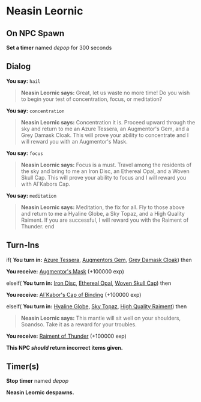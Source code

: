 # Neasin Leornic
## On NPC Spawn

**Set a timer** named *depop* for 300 seconds
## Dialog

**You say:** `hail`



>**Neasin Leornic says:** Great, let us waste no more time! Do you wish to begin your test of concentration, focus, or meditation?

**You say:** `concentration`




>**Neasin Leornic says:** Concentration it is. Proceed upward through the sky and return to me an Azure Tessera, an Augmentor's Gem, and a Grey Damask Cloak. This will prove your ability to concentrate and I will reward you with an Augmentor's Mask.

**You say:** `focus`






>**Neasin Leornic says:** Focus is a must. Travel among the residents of the sky and bring to me an Iron Disc, an Ethereal Opal, and a Woven Skull Cap. This will prove your ability to focus and I will reward you with Al\`Kabors Cap.

**You say:** `meditation`





>**Neasin Leornic says:** Meditation, the fix for all. Fly to those above and return to me a Hyaline Globe, a Sky Topaz, and a High Quality Raiment. If you are successful, I will reward you with the Raiment of Thunder.
end

## Turn-Ins



if( **You turn in:** [Azure Tessera](/item/20930), [Augmentors Gem](/item/20741), [Grey Damask Cloak](/item/20742)) then 



 **You receive:**  [Augmentor's Mask](/item/1272) (+100000 exp)

elseif( **You turn in:** [Iron Disc](/item/20937), [Ethereal Opal](/item/20743), [Woven Skull Cap](/item/20744)) then 


 **You receive:**  [Al\`Kabor's Cap of Binding](/item/1271) (+100000 exp)

elseif( **You turn in:** [Hyaline Globe](/item/20944), [Sky Topaz](/item/20745), [High Quality Raiment](/item/20746)) then 


>**Neasin Leornic says:** This mantle will sit well on your shoulders, Soandso.  Take it as a reward for your troubles.


 **You receive:**  [Raiment of Thunder](/item/1273) (+100000 exp)

**This NPC *should* return incorrect items given.**

## Timer(s)

**Stop timer** named *depop*

**Neasin Leornic despawns.**



